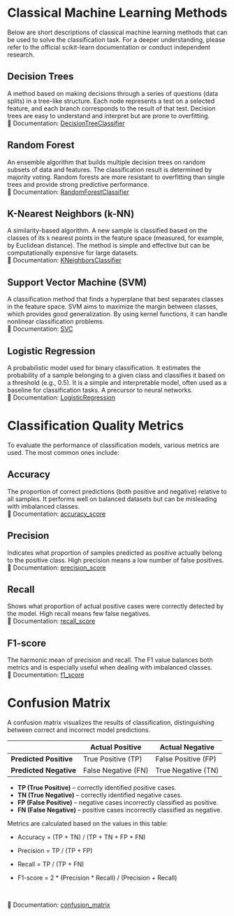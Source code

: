 # Classical Machine Learning Methods

Below are short descriptions of classical machine learning methods that can be used to solve the classification task. For a deeper understanding, please refer to the official scikit-learn documentation or conduct independent research.

## Decision Trees

A method based on making decisions through a series of questions (data splits) in a tree-like structure. Each node represents a test on a selected feature, and each branch corresponds to the result of that test. Decision trees are easy to understand and interpret but are prone to overfitting. <br/>
📖 Documentation: [DecisionTreeClassifier](https://scikit-learn.org/stable/modules/generated/sklearn.tree.DecisionTreeClassifier.html)

## Random Forest

An ensemble algorithm that builds multiple decision trees on random subsets of data and features. The classification result is determined by majority voting. Random forests are more resistant to overfitting than single trees and provide strong predictive performance. <br/>
📖 Documentation: [RandomForestClassifier](https://scikit-learn.org/stable/modules/generated/sklearn.ensemble.RandomForestClassifier.html)

## K-Nearest Neighbors (k-NN)

A similarity-based algorithm. A new sample is classified based on the classes of its `k` nearest points in the feature space (measured, for example, by Euclidean distance). The method is simple and effective but can be computationally expensive for large datasets. <br/>
📖 Documentation: [KNeighborsClassifier](https://scikit-learn.org/stable/modules/generated/sklearn.neighbors.KNeighborsClassifier.html)

## Support Vector Machine (SVM)

A classification method that finds a hyperplane that best separates classes in the feature space. SVM aims to maximize the margin between classes, which provides good generalization. By using kernel functions, it can handle nonlinear classification problems. <br/>
📖 Documentation: [SVC](https://scikit-learn.org/stable/modules/generated/sklearn.svm.SVC.html)

## Logistic Regression

A probabilistic model used for binary classification. It estimates the probability of a sample belonging to a given class and classifies it based on a threshold (e.g., 0.5). It is a simple and interpretable model, often used as a baseline for classification tasks. A precursor to neural networks. <br/>
📖 Documentation: [LogisticRegression](https://scikit-learn.org/stable/modules/generated/sklearn.linear_model.LogisticRegression.html)

# Classification Quality Metrics

To evaluate the performance of classification models, various metrics are used. The most common ones include:

## Accuracy

The proportion of correct predictions (both positive and negative) relative to all samples. It performs well on balanced datasets but can be misleading with imbalanced classes. <br/>
📖 Documentation: [accuracy_score](https://scikit-learn.org/stable/modules/generated/sklearn.metrics.accuracy_score.html)

## Precision

Indicates what proportion of samples predicted as positive actually belong to the positive class. High precision means a low number of false positives. <br/>
📖 Documentation: [precision_score](https://scikit-learn.org/stable/modules/generated/sklearn.metrics.precision_score.html)

## Recall

Shows what proportion of actual positive cases were correctly detected by the model. High recall means few false negatives. <br/>
📖 Documentation: [recall_score](https://scikit-learn.org/stable/modules/generated/sklearn.metrics.recall_score.html)

## F1-score

The harmonic mean of precision and recall. The F1 value balances both metrics and is especially useful when dealing with imbalanced classes. <br/>
📖 Documentation: [f1_score](https://scikit-learn.org/stable/modules/generated/sklearn.metrics.f1_score.html)

# Confusion Matrix

A confusion matrix visualizes the results of classification, distinguishing between correct and incorrect model predictions.

|                        | Actual Positive     | Actual Negative     |
| ---------------------- | ------------------- | ------------------- |
| **Predicted Positive** | True Positive (TP)  | False Positive (FP) |
| **Predicted Negative** | False Negative (FN) | True Negative (TN)  |

* **TP (True Positive)** – correctly identified positive cases.
* **TN (True Negative)** – correctly identified negative cases.
* **FP (False Positive)** – negative cases incorrectly classified as positive.
* **FN (False Negative)** – positive cases incorrectly classified as negative.

Metrics are calculated based on the values in this table:

* Accuracy = (TP + TN) / (TP + TN + FP + FN)
* Precision = TP / (TP + FP)
* Recall = TP / (TP + FN)
* F1-score = 2 * (Precision * Recall) / (Precision + Recall)

  <br/>

📖 Documentation: [confusion_matrix](https://scikit-learn.org/stable/modules/generated/sklearn.metrics.confusion_matrix.html)
